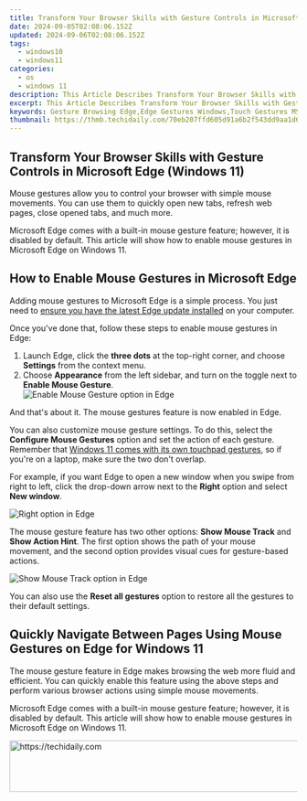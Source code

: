 ```yaml
---
title: Transform Your Browser Skills with Gesture Controls in Microsoft Edge (Windows 11)
date: 2024-09-05T02:08:06.152Z
updated: 2024-09-06T02:08:06.152Z
tags:
  - windows10
  - windows11
categories:
  - os
  - windows 11
description: This Article Describes Transform Your Browser Skills with Gesture Controls in Microsoft Edge (Windows 11)
excerpt: This Article Describes Transform Your Browser Skills with Gesture Controls in Microsoft Edge (Windows 11)
keywords: Gesture Browsing Edge,Edge Gestures Windows,Touch Gestures MS Edge,Edge Navigation Skills,Gesture Control Edge,Edging Gestures PC,Transforming Edge Use
thumbnail: https://thmb.techidaily.com/70eb207ffd605d91a6b2f543dd9aa1d6c7a04729ab3e1a2ee11529aec8f103fd.png
---
```


## Transform Your Browser Skills with Gesture Controls in Microsoft Edge (Windows 11)

 Mouse gestures allow you to control your browser with simple mouse movements. You can use them to quickly open new tabs, refresh web pages, close opened tabs, and much more.

 Microsoft Edge comes with a built-in mouse gesture feature; however, it is disabled by default. This article will show how to enable mouse gestures in Microsoft Edge on Windows 11\.

## How to Enable Mouse Gestures in Microsoft Edge

 Adding mouse gestures to Microsoft Edge is a simple process. You just need to [ensure you have the latest Edge update installed](https://www.makeuseof.com/how-to-update-chrome-firefox-edge-desktop-mobile/) on your computer.

 Once you've done that, follow these steps to enable mouse gestures in Edge:

1. Launch Edge, click the **three dots** at the top-right corner, and choose **Settings** from the context menu.
2. Choose **Appearance** from the left sidebar, and turn on the toggle next to **Enable Mouse Gesture**.  
![Enable Mouse Gesture option in Edge](https://static1.makeuseofimages.com/wordpress/wp-content/uploads/2023/08/enable-mouse-gesture.jpg)

 And that's about it. The mouse gestures feature is now enabled in Edge.

 You can also customize mouse gesture settings. To do this, select the **Configure Mouse Gestures** option and set the action of each gesture. Remember that [Windows 11 comes with its own touchpad gestures](https://www.makeuseof.com/windows-11-touchpad-gesture-guide/), so if you're on a laptop, make sure the two don't overlap.

 For example, if you want Edge to open a new window when you swipe from right to left, click the drop-down arrow next to the **Right** option and select **New window**.

![Right option in Edge](https://static1.makeuseofimages.com/wordpress/wp-content/uploads/2023/08/right-option.jpg)

 The mouse gesture feature has two other options: **Show Mouse Track** and **Show Action Hint**. The first option shows the path of your mouse movement, and the second option provides visual cues for gesture-based actions.

![Show Mouse Track option in Edge](https://static1.makeuseofimages.com/wordpress/wp-content/uploads/2023/08/show-mouse-track.jpg)

 You can also use the **Reset all gestures** option to restore all the gestures to their default settings.

## Quickly Navigate Between Pages Using Mouse Gestures on Edge for Windows 11

 The mouse gesture feature in Edge makes browsing the web more fluid and efficient. You can quickly enable this feature using the above steps and perform various browser actions using simple mouse movements.

 Microsoft Edge comes with a built-in mouse gesture feature; however, it is disabled by default. This article will show how to enable mouse gestures in Microsoft Edge on Windows 11\.



<ins class="adsbygoogle"
      style="display:block"
      data-ad-client="ca-pub-7571918770474297"
      data-ad-slot="8358498916"
      data-ad-format="auto"
      data-full-width-responsive="true"></ins>
<!-- affiliate ads begin -->
<a href="https://appsumo.8odi.net/c/5597632/2087409/7443" target="_top" id="2087409">
  <img src="//a.impactradius-go.com/display-ad/7443-2087409" border="0" alt="https://techidaily.com" width="728" height="90"/>
</a>
<img height="0" width="0" src="https://appsumo.8odi.net/i/5597632/2087409/7443" style="position:absolute;visibility:hidden;" border="0" />
<!-- affiliate ads end -->